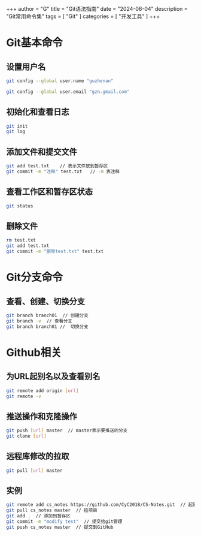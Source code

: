 +++
author = "G"
title = "Git语法指南"
date = "2024-06-04"
description = "Git常用命令集"
tags = [
    "Git"
]
categories = [
    "开发工具"
]
+++
# Git基本命令
## 设置用户名
```bash
git config --global user.name "guzhenan"

git config --global user.email "gzn.gmail.com"
```

## 初始化和查看日志
```bash
git init
git log
```
## 添加文件和提交文件
```bash
git add test.txt    // 表示文件放到暂存区
git commit -m "注释" test.txt   // -m 表注释
```
## 查看工作区和暂存区状态
```bash
git status
```
## 删除文件
```bash
rm test.txt
git add test.txt
git commit -m "删除test.txt" test.txt
```
# Git分支命令
## 查看、创建、切换分支
```bash
git branch branch01  // 创建分支
git branch -v  // 查看分支
git branch branch01 //  切换分支
```

# Github相关
## 为URL起别名以及查看别名
```bash
git remote add origin [url]
git remote -v
```
## 推送操作和克隆操作
```bash
git push [url] master  // master表示要推送的分支
git clone [url]
```
## 远程库修改的拉取
```bash
git pull [url] master
```
## 实例
```bash
git remote add cs_notes https://github.com/CyC2018/CS-Notes.git  // 起别名
git pull cs_notes master  // 拉项目
git add .  // 添加到暂存区
git commit -m "modify test"  // 提交给git管理
git push cs_notes master  // 提交到GitHub
```
